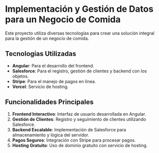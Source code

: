 # Implementación y Gestión de Datos para un Negocio de Comida

Este proyecto utiliza diversas tecnologías para crear una solución integral para la gestión de un negocio de comida.

## Tecnologías Utilizadas

- **Angular**: Para el desarrollo del frontend.
- **Salesforce**: Para el registro, gestión de clientes y backend con los objetos.
- **Stripe**: Para el manejo de pagos en línea.
- **Vercel**: Servicio de hosting.

## Funcionalidades Principales

1. **Frontend Interactivo**: Interfaz de usuario desarrollada en Angular.
2. **Gestión de Clientes**: Registro y seguimiento de clientes utilizando Salesforce.
3. **Backend Escalable**: Implementación de Salesforce para almacenamiento y lógica del servidor.
4. **Pagos Seguros**: Integración con Stripe para procesar pagos.
5. **Hosting Gratuito**: Uso de dominio gratuito con servicio de hosting.
